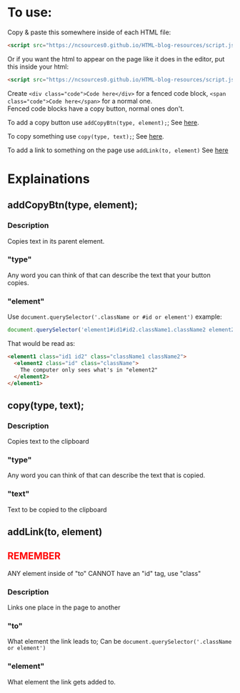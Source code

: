 # To use:

Copy & paste this somewhere inside of each HTML file:
``` html
<script src="https://ncsources0.github.io/HTML-blog-resources/script.js"></script>
```

Or if you want the html to appear on the page like it does in the editor, put this inside your html:
``` html
<script src="https://ncsources0.github.io/HTML-blog-resources/script.js">var pre=1</script>
```

Create `<div class="code">Code here</div>` for a fenced code block, `<span class="code">Code here</span>` for a normal one.  
Fenced code blocks have a copy button, normal ones don't.


To add a copy button use `addCopyBtn(type, element);`; See [here](#addcopybtntype-element).

To copy something use `copy(type, text);`; See [here](#copytype-text).

To add a link to something on the page use `addLink(to, element)` See [here](#addlinkto-element)

# Explainations

## addCopyBtn(type, element);

### Description

Copies text in its parent element.

### "type"

Any word you can think of that can describe the text that your button copies.

### "element"

Use `document.querySelector('.className or #id or element')` example: 
``` js
document.querySelector('element1#id1#id2.className1.className2 element2.className#id')
```
That would be read as:
``` html
<element1 class="id1 id2" class="className1 className2">
  <element2 class="id" class="className">
    The computer only sees what's in "element2"
  </element2>
</element1>
```

## copy(type, text);

### Description

Copies text to the clipboard

### "type"

Any word you can think of that can describe the text that is copied.

### "text"

Text to be copied to the clipboard

## addLink(to, element)
<h2 style="color:#f00;">REMEMBER</h2>
ANY element inside of "to" CANNOT have an "id" tag, use "class"

### Description

Links one place in the page to another

### "to"

What element the link leads to; Can be ```document.querySelector('.className or element')```

### "element"

What element the link gets added to.
